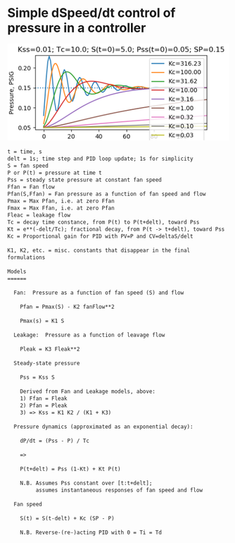 # Simple dSpeed/dt control of pressure in a controller

![](https://github.com/drbitboy/pressure_control_via_fan_velocity/raw/master/src/dsdt_pressure_control/doc/img/dsdt_pressure_control.png)

    t = time, s
    delt = 1s; time step and PID loop update; 1s for simplicity
    S = fan speed
    P or P(t) = pressure at time t
    Pss = steady state pressure at constant fan speed
    Ffan = Fan flow
    Pfan(S,Ffan) = Fan pressure as a function of fan speed and flow
    Pmax = Max Pfan, i.e. at zero Ffan
    Fmax = Max Ffan, i.e. at zero Pfan
    Fleac = leakage flow
    Tc = decay time constance, from P(t) to P(t+delt), toward Pss
    Kt = e**(-delt/Tc); fractional decay, from P(t -> t+delt), toward Pss
    Kc = Proportional gain for PID with PV=P and CV=deltaS/delt

    K1, K2, etc. = misc. constants that disappear in the final formulations

    Models
    ======

      Fan:  Pressure as a function of fan speed (S) and flow

        Pfan = Pmax(S) - K2 fanFlow**2

        Pmax(s) = K1 S

      Leakage:  Pressure as a function of leavage flow

        Pleak = K3 Fleak**2

      Steady-state pressure

        Pss = Kss S

        Derived from Fan and Leakage models, above:
        1) Ffan = Fleak
        2) Pfan = Pleak
        3) => Kss = K1 K2 / (K1 + K3)

      Pressure dynamics (approximated as an exponential decay):

        dP/dt = (Pss - P) / Tc

        => 

        P(t+delt) = Pss (1-Kt) + Kt P(t)

        N.B. Assumes Pss constant over [t:t+delt];
             assumes instantaneous responses of fan speed and flow

      Fan speed

        S(t) = S(t-delt) + Kc (SP - P)

        N.B. Reverse-(re-)acting PID with 0 = Ti = Td

